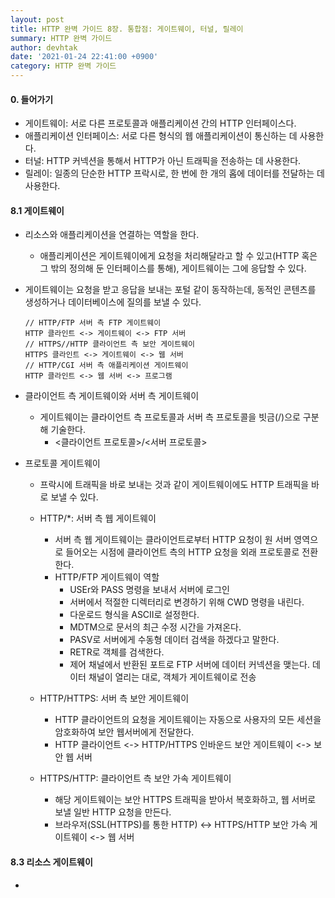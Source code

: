 ```yaml
---
layout: post
title: HTTP 완벽 가이드 8장. 통합점: 게이트웨이, 터널, 릴레이
summary: HTTP 완벽 가이드
author: devhtak
date: '2021-01-24 22:41:00 +0900'
category: HTTP 완벽 가이드
---
```


#### 0. 들어가기

- 게이트웨이: 서로 다른 프로토콜과 애플리케이션 간의 HTTP 인터페이스다.
- 애플리케이션 인터페이스: 서로 다른 형식의 웹 애플리케이션이 통신하는 데 사용한다.
- 터널: HTTP 커넥션을 통해서 HTTP가 아닌 트래픽을 전송하는 데 사용한다.
- 릴레이: 일종의 단순한 HTTP 프락시로, 한 번에 한 개의 홉에 데이터를 전달하는 데 사용한다.

#### 8.1 게이트웨이

- 리소스와 애플리케이션을 연결하는 역할을 한다.
  - 애플리케이션은 게이트웨이에게 요청을 처리해달라고 할 수 있고(HTTP 혹은 그 밖의 정의해 둔 인터페이스를 통해), 게이트웨이는 그에 응답할 수 있다.
- 게이트웨이는 요청을 받고 응답을 보내는 포털 같이 동작하는데, 동적인 콘텐츠를 생성하거나 데이터베이스에 질의를 보낼 수 있다.
  ```
  // HTTP/FTP 서버 측 FTP 게이트웨이
  HTTP 클라인트 <-> 게이트웨이 <-> FTP 서버
  // HTTPS//HTTP 클라이언트 측 보안 게이트웨이
  HTTPS 클라인트 <-> 게이트웨이 <-> 웹 서버
  // HTTP/CGI 서버 측 애플리케이션 게이트웨이
  HTTP 클라인트 <-> 웹 서버 <-> 프로그램  
  ```
  
- 클라이언트 측 게이트웨이와 서버 측 게이트웨이
  - 게이트웨이는 클라이언트 측 프로토콜과 서버 측 프로토콜을 빗금(/)으로 구분해 기술한다.
    - <클라이언트 프로토콜>/<서버 프로토콜>

- 프로토콜 게이트웨이
  - 프락시에 트래픽을 바로 보내는 것과 같이 게이트웨이에도 HTTP 트래픽을 바로 보낼 수 있다.
  
  - HTTP/*: 서버 측 웹 게이트웨이
    - 서버 측 웹 게이트웨이는 클라이언트로부터 HTTP 요청이 원 서버 영역으로 들어오는 시점에 클라이언트 측의 HTTP 요청을 외래 프로토콜로 전환한다.
    - HTTP/FTP 게이트웨이 역할
      - USEr와 PASS 명령을 보내서 서버에 로그인
      - 서버에서 적절한 디렉터리로 변경하기 위해 CWD 명령을 내린다.
      - 다운로드 형식을 ASCII로 설정한다.
      - MDTM으로 문서의 최근 수정 시간을 가져온다.
      - PASV로 서버에게 수동형 데이터 검색을 하겠다고 말한다.
      - RETR로 객체를 검색한다.
      - 제어 채널에서 반환된 포트로 FTP 서버에 데이터 커넥션을 맺는다. 데이터 채널이 열리는 대로, 객체가 게이트웨이로 전송
      
  - HTTP/HTTPS: 서버 측 보안 게이트웨이
    - HTTP 클라이언트의 요청을 게이트웨이는 자동으로 사용자의 모든 세션을 암호화하여 보안 웹서버에게 전달한다.
    - HTTP 클라이언트 <-> HTTP/HTTPS 인바운드 보안 게이트웨이 <-> 보안 웹 서버
    
  - HTTPS/HTTP: 클라이언트 측 보안 가속 게이트웨이
    - 해당 게이트웨이는 보안 HTTPS 트래픽을 받아서 복호화하고, 웹 서버로 보낼 일반 HTTP 요청을 만든다.
    - 브라우저(SSL(HTTPS)를 통한 HTTP) <-> HTTPS/HTTP 보안 가속 게이트웨이 <-> 웹 서버
    
#### 8.3 리소스 게이트웨이

- 
  
  
  
  
  
  
  
  
  
  
  
  
  
  
  
  
  
  
  
